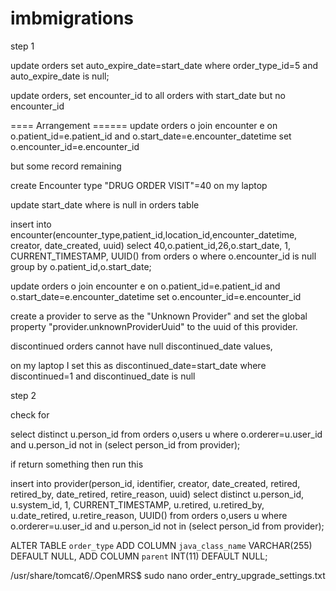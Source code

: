 imbmigrations
==========================


step  1

update orders set auto_expire_date=start_date where order_type_id=5 and auto_expire_date is null;

update orders, set encounter_id to all orders with start_date but no encounter_id

==== Arrangement ======
update orders o
join encounter e on o.patient_id=e.patient_id and o.start_date=e.encounter_datetime
set o.encounter_id=e.encounter_id

but some record remaining

create Encounter type "DRUG ORDER VISIT"=40 on my laptop

update start_date where is null in orders table

insert into encounter(encounter_type,patient_id,location_id,encounter_datetime, creator, date_created, uuid)
select 40,o.patient_id,26,o.start_date, 1, CURRENT_TIMESTAMP, UUID()
from orders o where o.encounter_id is null group by o.patient_id,o.start_date;


update orders o
join encounter e on o.patient_id=e.patient_id and o.start_date=e.encounter_datetime
set o.encounter_id=e.encounter_id



create a provider to serve as the "Unknown Provider" and set the global property "provider.unknownProviderUuid" to the uuid of this provider.


discontinued orders cannot have null discontinued_date values,

on my laptop I set this as discontinued_date=start_date where discontinued=1 and discontinued_date is null

step 2




check for

select distinct u.person_id from orders o,users u where o.orderer=u.user_id and u.person_id not in (select person_id from provider);

if return something then run this

insert into provider(person_id, identifier, creator, date_created, retired, retired_by, date_retired, retire_reason, uuid)
select distinct u.person_id, u.system_id, 1, CURRENT_TIMESTAMP, u.retired, u.retired_by, u.date_retired, u.retire_reason, UUID()
from orders o,users u where o.orderer=u.user_id and u.person_id not in (select person_id from provider);



ALTER TABLE `order_type`
ADD COLUMN `java_class_name` VARCHAR(255) DEFAULT NULL,
ADD COLUMN `parent` INT(11) DEFAULT NULL;


/usr/share/tomcat6/.OpenMRS$ sudo nano  order_entry_upgrade_settings.txt